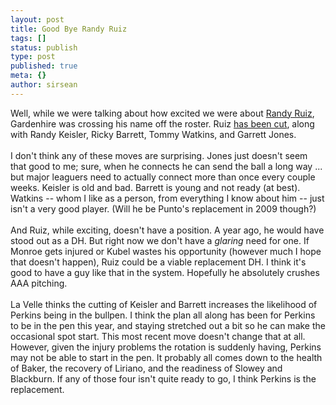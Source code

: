 ```yaml
---
layout: post
title: Good Bye Randy Ruiz
tags: []
status: publish
type: post
published: true
meta: {}
author: sirsean
---
```

Well, while we were talking about how excited we were about <a href="http://firegardy.com/2008/03/20/randy-ruiz/">Randy Ruiz</a>, Gardenhire was crossing his name off the roster. Ruiz <a href="http://ww3.startribune.com/blogs/neal/">has been cut</a>, along with Randy Keisler, Ricky Barrett, Tommy Watkins, and Garrett Jones.<br /><br />I don't think any of these moves are surprising. Jones just doesn't seem that good to me; sure, when he connects he can send the ball a long way ... but major leaguers need to actually connect more than once every couple weeks. Keisler is old and bad. Barrett is young and not ready (at best). Watkins -- whom I like as a person, from everything I know about him -- just isn't a very good player. (Will he be Punto's replacement in 2009 though?) <br /><br />And Ruiz, while exciting, doesn't have a position. A year ago, he would have stood out as a DH. But right now we don't have a <i>glaring</i> need for one. If Monroe gets injured or Kubel wastes his opportunity (however much I hope that doesn't happen), Ruiz could be a viable replacement DH. I think it's good to have a guy like that in the system. Hopefully he absolutely crushes AAA pitching.<br /><br />La Velle thinks the cutting of Keisler and Barrett increases the likelihood of Perkins being in the bullpen. I think the plan all along has been for Perkins to be in the pen this year, and staying stretched out a bit so he can make the occasional spot start. This most recent move doesn't change that at all. However, given the injury problems the rotation is suddenly having, Perkins may not be able to start in the pen. It probably all comes down to the health of Baker, the recovery of Liriano, and the readiness of Slowey and Blackburn. If any of those four isn't quite ready to go, I think Perkins is the replacement.<br />
